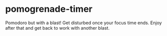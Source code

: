# pomogrenade-timer
Pomodoro but with a blast!
Get disturbed once your focus time ends.
Enjoy after that and get back to work with another blast.
